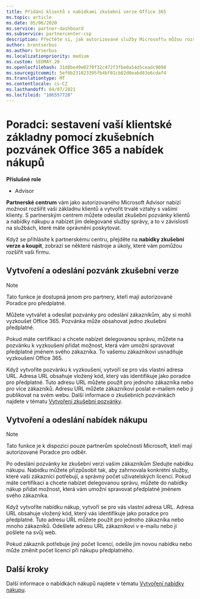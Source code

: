 ```yaml
---
title: Přidání klientů s nabídkami zkušební verze Office 365
ms.topic: article
ms.date: 05/06/2020
ms.service: partner-dashboard
ms.subservice: partnercenter-csp
description: Přečtěte si, jak autorizované služby Microsoftu můžou rozšiřovat své odběry sady Office 365. Můžete vytvářet a odesílat pozvánky na zkušební verzi Office 365 a nabídky nákupu pro klienty.
author: brentserbus
ms.author: brserbus
ms.localizationpriority: medium
ms.custom: SEOMAY.20
ms.openlocfilehash: 31d8be49e0270f32c472f3fbe0a54d5ceadc9098
ms.sourcegitcommit: 5ef0b231023395fb4bf01cb82d0eabd83e6cdaf4
ms.translationtype: MT
ms.contentlocale: cs-CZ
ms.lasthandoff: 04/07/2021
ms.locfileid: "106557728"
---
```

# <a name="advisors-build-your-client-base-with-office-365-trial-invitations-and-purchase-offers"></a>Poradci: sestavení vaší klientské základny pomocí zkušebních pozvánek Office 365 a nabídek nákupů


**Příslušné role**

- Advisor


**Partnerské centrum** vám jako autorizovaného Microsoft Advisor nabízí možnost rozšířit vaši základnu klientů a vytvořit trvalé vztahy s vašimi klienty. S partnerským centrem můžete odesílat zkušební pozvánky klientů a nabídky nákupu a nabízet jim delegované služby správy, a to v závislosti na službách, které máte oprávnění poskytovat.

Když se přihlásíte k partnerskému centru, přejděte na **nabídky zkušební verze a koupit**, zobrazí se některé nástroje a úkoly, které vám pomůžou rozšířit vaši firmu.

## <a name="create-and-send-trial-invitations"></a>Vytvoření a odeslání pozvánk zkušební verze

> [!NOTE]
> Tato funkce je dostupná jenom pro partnery, kteří mají autorizované Poradce pro předplatné.

Můžete vytvářet a odesílat pozvánky pro odeslání zákazníkům, aby si mohli vyzkoušet Office 365. Pozvánka může obsahovat jedno zkušební předplatné.

Pokud máte certifikaci a chcete nabízet delegovanou správu, můžete na pozvánku k vyzkoušení přidat možnost, která vám umožní spravovat předplatné jménem svého zákazníka. To vašemu zákazníkovi usnadňuje vyzkoušení Office 365.

Když vytvoříte pozvánku k vyzkoušení, vytvoří se pro vás vlastní adresa URL. Adresa URL obsahuje vložený kód, který vás identifikuje jako poradce pro předplatné. Tuto adresu URL můžete použít pro jednoho zákazníka nebo pro více zákazníků. Adresu URL můžete zákazníkovi poslat e-mailem nebo ji publikovat na svém webu.
Další informace o zkušebních pozvánkách najdete v tématu [Vytvoření zkušební pozvánky](advisors-create-a-trial-invitation.md).

## <a name="create-and-send-purchase-offers"></a>Vytvoření a odeslání nabídek nákupu

> [!NOTE]
> Tato funkce je k dispozici pouze partnerům společnosti Microsoft, kteří mají autorizované Poradce pro odběr.

Po odeslání pozvánky ke zkušební verzi vašim zákazníkům Sledujte nabídku nákupu. Nabídku můžete přizpůsobit tak, aby zahrnovala konkrétní služby, které vaši zákazníci potřebují, a správný počet uživatelských licencí. Pokud máte certifikaci a chcete nabízet delegovanou správu, můžete do nabídky nákup přidat možnost, která vám umožní spravovat předplatné jménem svého zákazníka.

Když vytvoříte nabídku nákup, vytvoří se pro vás vlastní adresa URL. Adresa URL obsahuje vložený kód, který vás identifikuje jako poradce pro předplatné. Tuto adresu URL můžete použít pro jednoho zákazníka nebo mnoho zákazníků. Odešlete adresu URL zákazníkovi v e-mailu nebo ji pošlete na svůj web.

Pokud zákazník potřebuje jiný počet licencí, odešle jim novou nabídku nebo může změnit počet licencí při nákupu předplatného.

## <a name="next-steps"></a>Další kroky

Další informace o nabídkách nákupů najdete v tématu [Vytvoření nabídky nákupu](advisor-create-a-purchase-offer.md).
